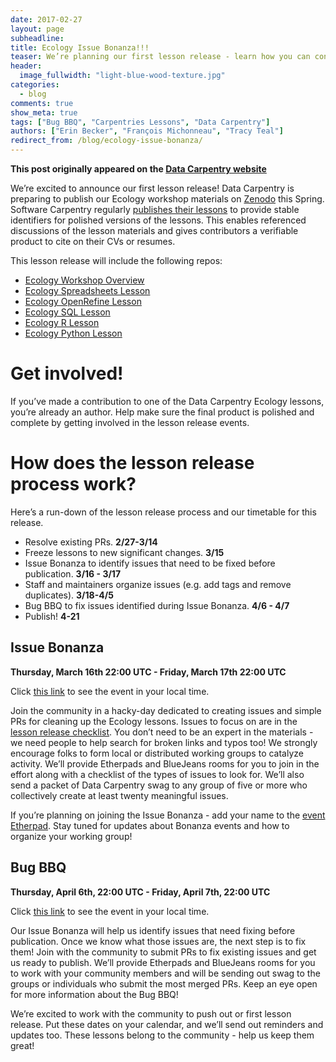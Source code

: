 ```yaml
---
date: 2017-02-27
layout: page
subheadline:
title: Ecology Issue Bonanza!!!
teaser: We’re planning our first lesson release - learn how you can contribute!
header:
  image_fullwidth: "light-blue-wood-texture.jpg"
categories:
  - blog
comments: true
show_meta: true
tags: ["Bug BBQ", "Carpentries Lessons", "Data Carpentry"]
authors: ["Erin Becker", "François Michonneau", "Tracy Teal"]
redirect_from: /blog/ecology-issue-bonanza/
--- 
```


**This post originally appeared on the [Data Carpentry website](https://datacarpentry.org)**

We’re excited to announce our first lesson release! Data Carpentry is preparing to publish our Ecology workshop materials on
[Zenodo](https://zenodo.org/) this Spring. Software Carpentry regularly
[publishes their lessons](https://zenodo.org/communities/swcarpentry/) to provide stable identifiers for polished versions of the
lessons. This enables referenced discussions of the lesson materials and gives contributors a verifiable product to cite on their CVs
or resumes.  

This lesson release will include the following repos:  
- [Ecology Workshop Overview](https://github.com/datacarpentry/ecology-workshop)  
- [Ecology Spreadsheets Lesson](https://github.com/datacarpentry/spreadsheet-ecology-lesson/)  
- [Ecology OpenRefine Lesson](https://github.com/datacarpentry/OpenRefine-ecology-lesson/)  
- [Ecology SQL Lesson](https://github.com/datacarpentry/sql-ecology-lesson)  
- [Ecology R Lesson](https://github.com/datacarpentry/R-ecology-lesson)  
- [Ecology Python Lesson](https://github.com/datacarpentry/python-ecology-lesson/)  

# Get involved!  
If you’ve made a contribution to one of the Data Carpentry Ecology lessons, you’re already an author. Help make sure the final product
is polished and complete by getting involved in the lesson release events.  

# How does the lesson release process work?   
Here’s a run-down of the lesson release process and our timetable for this release.  
- Resolve existing PRs. **2/27-3/14**  
- Freeze lessons to new significant changes. **3/15**  
- Issue Bonanza to identify issues that need to be fixed before publication. **3/16 - 3/17**  
- Staff and maintainers organize issues (e.g. add tags and remove duplicates). **3/18-4/5**  
- Bug BBQ to fix issues identified during Issue Bonanza. **4/6 - 4/7**  
- Publish! **4-21**  

## Issue Bonanza  
**Thursday, March 16th 22:00 UTC - Friday, March 17th 22:00 UTC**   

Click [this link](https://www.timeanddate.com/worldclock/fixedtime.html?msg=Data+Carpentry+Ecology+Issue+Bonanza&iso=20170317T08&p1=47&ah=23&am=55)
to see the event in your local time.  

Join the community in a hacky-day dedicated to creating issues and simple PRs for cleaning up the Ecology lessons. Issues to focus on
are in the [lesson release checklist](https://github.com/datacarpentry/lesson-release/blob/master/release-checklist.md). You don’t need to be an expert in the materials - we need people to help search for broken links
and typos too! We strongly encourage folks to form local or distributed working groups to catalyze activity. We’ll provide Etherpads and
BlueJeans rooms for you to join in the effort along with a checklist of the types of issues to look for. We’ll also send a packet of
Data Carpentry swag to any group of five or more who collectively create at least twenty meaningful issues.

If you’re planning on joining the Issue Bonanza - add your name to the [event Etherpad](http://pad.software-carpentry.org/ecology-issue-bonanza). Stay tuned for updates about Bonanza events and
how to organize your working group!  

## Bug BBQ  
**Thursday, April 6th, 22:00 UTC - Friday, April 7th, 22:00 UTC**  

Click [this link](https://www.timeanddate.com/worldclock/fixedtime.html?msg=Data+Carpentry+Ecology+Bug+BBQ&iso=20170407T08&p1=47&ah=23&am=55)
to see the event in your local time.  

Our Issue Bonanza will help us identify issues that need fixing before publication. Once we know what those issues are, the next step is
to fix them! Join with the community to submit PRs to fix existing issues and get us ready to publish. We’ll provide Etherpads and
BlueJeans rooms for you to work with your community members and will be sending out swag to the groups or individuals who submit the
most merged PRs. Keep an eye open for more information about the Bug BBQ!  

We’re excited to work with the community to push out or first lesson release. Put these dates on your calendar, and we’ll send out
reminders and updates too. These lessons belong to the community - help us keep them great!
